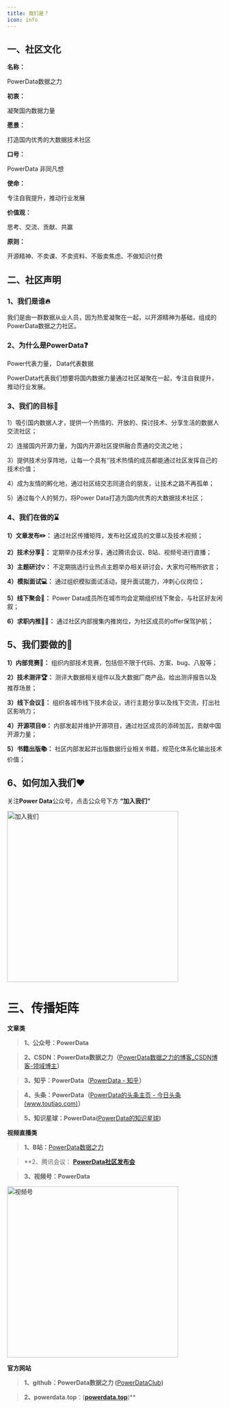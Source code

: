 ```yaml
---
title: 我们是？
icon: info
---
```

## 一、社区文化

**名称：**

PowerData数据之力

**初衷：**

凝聚国内数据力量

**愿景：**

打造国内优秀的大数据技术社区

**口号：**

PowerData 非同凡想

**使命：**

专注自我提升，推动行业发展

**价值观：**

思考、交流、贡献、共赢

**原则：**

开源精神、不卖课、不卖资料、不贩卖焦虑、不做知识付费

## 二、社区声明

### 1、我们是谁🔥

我们是由一群数据从业人员，因为热爱凝聚在一起，以开源精神为基础，组成的PowerData数据之力社区。

### 2、为什么是PowerData❓

Power代表力量， Data代表数据

PowerData代表我们想要将国内数据力量通过社区凝聚在一起，专注自我提升，推动行业发展。

### 3、我们的目标🧭

1）吸引国内数据人才，提供一个热情的、开放的、探讨技术、分享生活的数据人交流社区；

2）连接国内开源力量，为国内开源社区提供融合贯通的交流之地；

3）提供技术分享阵地，让每一个具有‘’技术热情的成员都能通过社区发挥自己的技术价值；

4）成为友情的孵化地，通过社区结交志同道合的朋友，让技术之路不再孤单；

5）通过每个人的努力，将Power Data打造为国内优秀的大数据技术社区；

### 4、我们在做的⌛

**1）文章发布✏️：** 通过社区传播矩阵，发布社区成员的文章以及技术视频；

**2）技术分享📅：** 定期举办技术分享，通过腾讯会议、B站、视频号进行直播；

**3）主题研讨💡：** 不定期挑选行业热点主题举办相关研讨会，大家均可畅所欲言；

**4）模拟面试💻：** 通过组织模拟面试活动，提升面试能力，冲刺心仪岗位；

**5）线下聚会🍲：** Power Data成员所在城市均会定期组织线下聚会，与社区好友闲叙；

**6）求职内推👨‍💻：** 通过社区内部搜集内推岗位，为社区成员的offer保驾护航；

## 5、我们要做的💯

**1）内部竞赛🥇：** 组织内部技术竞赛，包括但不限于代码、方案、bug、八股等；

**2）技术测评🏆：** 测评大数据相关组件以及大数据厂商产品，给出测评报告以及推荐场景；

**3）线下会议🤝：** 组织各城市线下技术会议，进行主题分享以及线下交流，打出社区影响力；

**4）开源项目🌐：** 内部发起并维护开源项目，通过社区成员的添砖加瓦，贡献中国开源力量；

**5）书籍出版📚：** 社区内部发起并出版数据行业相关书籍，规范化体系化输出技术价值；

## 6、如何加入我们❤️

关注**Power Data**公众号，点击公众号下方 **“加入我们”**

<img src='https://s1.ax1x.com/2023/02/14/pSTuSWd.png' alt='加入我们' style="width:400px;">

# 三、传播矩阵

**文章类**

> **1、公众号：PowerData**

> **2、CSDN：PowerData数据之力（**[PowerData数据之力的博客_CSDN博客-领域博主](https://blog.csdn.net/PowerDataHub)**）**

> **3、知乎：PowerData（**[PowerData - 知乎](https://www.zhihu.com/people/PowerDataHub)**）**

> **4、头条：PowerData（**[PowerData的头条主页 - 今日头条(www.toutiao.com)](https://www.toutiao.com/c/user/token/MS4wLjABAAAAdnVQW6ukCKUFQwFUDSmqfjOhxIS4Htq-RRYmXATK0dRBcJOEpzrkIUIQsuGRzuAf/)**）**

> **5、知识星球：PowerData(**[PowerData的知识星球](https://public.zsxq.com/groups/48841182255888.html)**)**

**视频直播类**

> **1、B站：**[PowerData数据之力](https://space.bilibili.com/1570904681)

> **2、腾讯会议： **[PowerData社区发布会](https://meeting.tencent.com/dm/TFf7OZaKl3za)**

> **3、视频号：PowerData**

<img src='https://s1.ax1x.com/2023/02/14/pSTuZFg.png' alt='视频号' style="width:400px;">

**官方网站**

> **1、github：PowerData数据之力 (**[PowerDataClub](https://github.com/PowerDataClub/PowerData)**)**

> **2、powerdata.top**：(**[powerdata.top](https://powerdata.top)**)**

